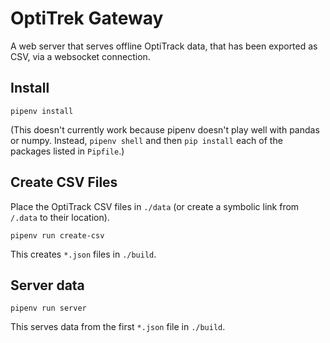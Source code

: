 # OptiTrek Gateway

A web server that serves offline OptiTrack data, that has been exported as CSV, via a websocket connection.

## Install

`pipenv install`

(This doesn't currently work because pipenv doesn't play well with pandas or
numpy. Instead, `pipenv shell` and then `pip install` each of the packages
listed in `Pipfile`.)

## Create CSV Files

Place the OptiTrack CSV files in `./data` (or create a symbolic link from `/.data` to their location).

`pipenv run create-csv`

This creates `*.json` files in `./build`.

## Server data

`pipenv run server`

This serves data from the first `*.json` file in `./build`.
